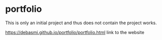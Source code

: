 # portfolio

This is only an initial project and thus does not contain the project works.

https://debasmi.github.io/portfolio/portfolio.html
link to the website 
